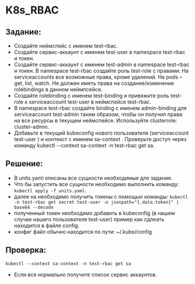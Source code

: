 # K8s_RBAC

## Задание:

- Создайте неймспейс с именем test-rbac.
- Создайте сервис-аккаунт с именем test-user в namespace test-rbac и токен.
- Создайте сервис-аккаунт с именем test-admin в namespace test-rbac и токен.
В namespace test-rbac создайте роль test-role с правами:
На serviceaccounts все возможные права, кроме удалений.
На pods – get, list, watch.
Не должен иметь права на создание/изменение rolebindings в данном неймпсейсе.
- Создайте rolebinding с именем test-binding и привяжите роль test-role к serviceaccount test-user в неймспейсе test-rbac.
- В namespace test-rbac cоздайте binding с именем admin-binding для serviceaccount test-admin таким образом, чтобы он получил права на все ресурсы в текущем неймспейсе. Используйте clusterrole: cluster-admin.
- Добавьте в текущий kubeconfig нового пользователя (serviceaccount test-user ) и контекст с именем sa-context . Проверьте доступ через команду kubectl --context sa-context -n test-rbac get sa.

## Решение:

- В units.yaml описаны все сущности необходимые для задания.
- Что бы запустить все сущности необходимо выполнить команду: `kubectl apply -f units.yaml`.
- далее на необходимо получить токены с помощью команды: `kubectl -n test-rbac get secret test-user -o jsonpath="{.data.token}" | base64 --decode`
- полученный токен необходимо добавить в kubeconfig (в нашем случае нашего пользователя test-user) пример как сдлеать находится в файле config.
- конфиг файл обычно находится по пути: ~/.kube/config

## Проверка:

```
kubectl --context sa-context -n test-rbac get sa
```

- Если все нормально получите список сервис аккаунтов.